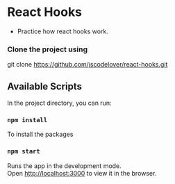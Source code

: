 # React Hooks

- Practice how react hooks work.

### Clone the project using

git clone https://github.com/jscodelover/react-hooks.git

## Available Scripts

In the project directory, you can run:

### `npm install`

To install the packages

### `npm start`

Runs the app in the development mode.<br>
Open [http://localhost:3000](http://localhost:3000) to view it in the browser.

